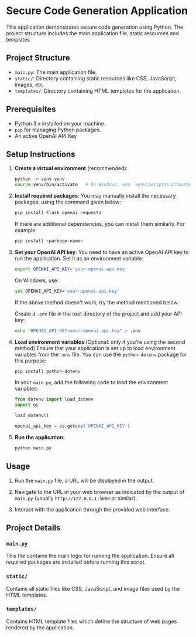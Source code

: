 # Secure Code Generation Application

This application demonstrates secure code generation using Python. The project structure includes the main application file, static resources and templates

## Project Structure

- `main.py`: The main application file.
- `static/`: Directory containing static resources like CSS, JavaScript, images, etc.
- `templates/`: Directory containing HTML templates for the application.

## Prerequisites

- Python 3.x installed on your machine.
- `pip` for managing Python packages.
- An active OpenAI API Key

## Setup Instructions

1. **Create a virtual environment** (recommended):
    ```sh
    python -m venv venv
    source venv/bin/activate   # On Windows, use `venv\Scripts\activate`
    ```

2. **Install required packages**:
    You may manually install the necessary packages, using the command given below:
    ```sh
    pip install Flask openai requests
    ```

    If there are additional dependencies, you can install them similarly. For example:
    ```sh
    pip install <package-name>
    ```

3. **Set your OpenAI API key**:
    You need to have an active OpenAI API key to run the application. Set it as an environment variable:
    ```sh
    export OPENAI_API_KEY='your-openai-api-key'
    ```
    On Windows, use:
    ```sh
    set OPENAI_API_KEY='your-openai-api-key'
    ```

   If the above method doesn't work, try the method mentioned below:

   Create a `.env` file in the root directory of the project and add your API key:
    ```sh
    echo "OPENAI_API_KEY=your-openai-api-key" > .env
    ```

4. **Load environment variables**:(Optional: only if you're using the second method)
    Ensure that your application is set up to load environment variables from the `.env` file. You can use the `python-dotenv` package for this purpose:
    ```sh
    pip install python-dotenv
    ```

    In your `main.py`, add the following code to load the environment variables:
    ```python
    from dotenv import load_dotenv
    import os

    load_dotenv()

    openai_api_key = os.getenv('OPENAI_API_KEY')
    ```

5. **Run the application**:
    ```sh
    python main.py
    ```

## Usage

1. Run the `main.py` file, a URL will be displayed in the output.

2. Navigate to the URL in your web browser as indicated by the output of `main.py` (usually `http://127.0.0.1:5000` or similar).

3. Interact with the application through the provided web interface.

## Project Details

### `main.py`

This file contains the main logic for running the application. Ensure all required packages are installed before running this script.

### `static/`

Contains all static files like CSS, JavaScript, and image files used by the HTML templates.

### `templates/`

Contains HTML template files which define the structure of web pages rendered by the application.
